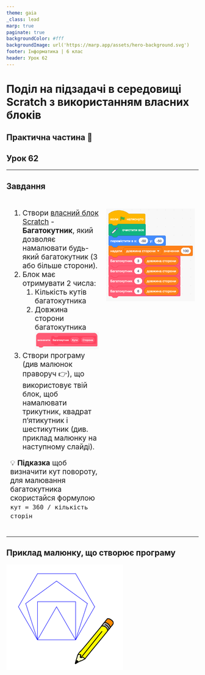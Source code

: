 ```yaml
---
theme: gaia
_class: lead
marp: true
paginate: true
backgroundColor: #fff
backgroundImage: url('https://marp.app/assets/hero-background.svg')
footer: Інформатика | 6 клас
header: Урок 62
---
```


# **Поділ на підзадачі в середовищі Scratch з використанням власних блоків**

## Практична частина 👷

## Урок **62**

---

## Завдання

<style>
.grid-container {
  display: grid;
  grid-template-columns: 50% 50%;
  align-items: flex-start;
}
.panel {
  font-size: 19px; /* Adjust text size */
  padding: 10px;
}
</style>

<div class="grid-container">
  <div class="panel">

1. Створи [власний блок Scratch](https://ysenko.github.io/it-lessons-materials/6/61-decomposition-and-custom-blocks.html#5) - **Багатокутник**, який дозволяє намалювати будь-який багатокутник (3 або більше сторони).
2. Блок має отримувати 2 числа:
   1. Кількість кутів багатокутника
   2. Довжина сторони багатокутника
   ![](./assets/62/block-header.png)
3. Створи програму (див малюнок праворуч 👉), що використовує твій блок, щоб намалювати трикутник, квадрат пʼятикутник і шестикутник (див. приклад малюнку на наступному слайді).

💡 **Підказка** щоб визначити кут повороту, для малювання багатокутника скористайся формулою `кут = 360 / кількість сторін`
  </div>
  <div class="panel">

  ![](./assets/62/program-example.png)

  </div>
</div>

---

## Приклад малюнку, що створює програму

![h:500px](./assets/62/program-output-example.png)
